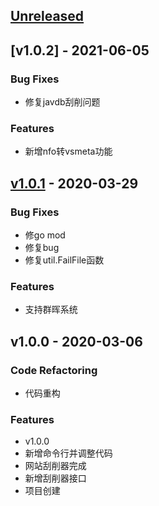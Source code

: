 <a name="unreleased"></a>
## [Unreleased]


<a name="v1.0.2"></a>
## [v1.0.2] - 2021-06-05
### Bug Fixes
- 修复javdb刮削问题

### Features
- 新增nfo转vsmeta功能


<a name="v1.0.1"></a>
## [v1.0.1] - 2020-03-29
### Bug Fixes
- 修go mod
- 修复bug
- 修复util.FailFile函数

### Features
- 支持群晖系统


<a name="v1.0.0"></a>
## v1.0.0 - 2020-03-06
### Code Refactoring
- 代码重构

### Features
- v1.0.0
- 新增命令行并调整代码
- 网站刮削器完成
- 新增刮削器接口
- 项目创建


[Unreleased]: https://github.com/xnervwang/AVMeta/compare/v1.0.1...HEAD
[v1.0.1]: https://github.com/xnervwang/AVMeta/compare/v1.0.0...v1.0.1

